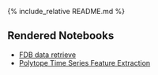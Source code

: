 <!-- Include README content -->
{% include_relative README.md %}

## Rendered Notebooks

- [FDB data retrieve](data_retrieve_from_FDB.html)
- [Polytope Time Series Feature Extraction](polytope_feature_extraction_icon.html)


